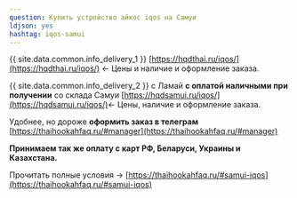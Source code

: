 ```yaml
---
question: Купить устройство айкос iqos на Самуи
ldjson: yes
hashtag: iqos-samui
---
```


{{ site.data.common.info_delivery_1 }} [https://hqdthai.ru/iqos/](https://hqdthai.ru/iqos/) <- Цены и наличие и оформление заказа.

{{ site.data.common.info_delivery_2 }} с Ламай **с оплатой наличными при получении** со склада Самуи [https://hqdsamui.ru/iqos/](https://hqdsamui.ru/iqos/)<- Цены, наличие и оформление заказа.

Удобнее, но дороже **оформить заказ в телеграм** [https://thaihookahfaq.ru/#manager](https://thaihookahfaq.ru/#manager)

**Принимаем так же оплату с карт РФ, Беларуси, Украины и Казахстана.**

Прочитать полные условия -> [https://thaihookahfaq.ru/#samui-iqos](https://thaihookahfaq.ru/#samui-iqos)
